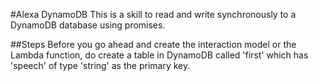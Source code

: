 #Alexa DynamoDB
This is a skill to read and write synchronously to a DynamoDB database using promises.

##Steps
Before you go ahead and create the interaction model or the Lambda function, do create a table in DynamoDB called 'first' which has 'speech' of type 'string' as the primary key. 

